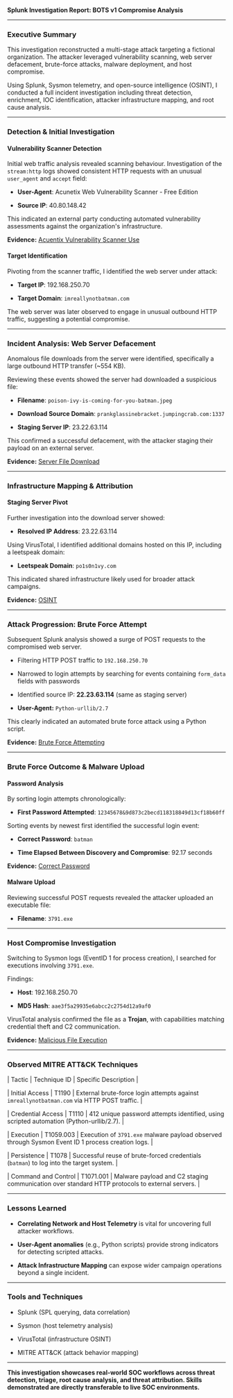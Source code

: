 **Splunk Investigation Report: BOTS v1 Compromise Analysis**

---

### **Executive Summary**

This investigation reconstructed a multi-stage attack targeting a fictional organization. The attacker leveraged vulnerability scanning, web server defacement, brute-force attacks, malware deployment, and host compromise.

Using Splunk, Sysmon telemetry, and open-source intelligence (OSINT), I conducted a full incident investigation including threat detection, enrichment, IOC identification, attacker infrastructure mapping, and root cause analysis.

---

### **Detection & Initial Investigation**

#### **Vulnerability Scanner Detection**

Initial web traffic analysis revealed scanning behaviour. Investigation of the `stream:http` logs showed consistent HTTP requests with an unusual `user_agent` and `accept` field:

* **User-Agent**: Acunetix Web Vulnerability Scanner - Free Edition

* **Source IP**: 40.80.148.42

This indicated an external party conducting automated vulnerability assessments against the organization's infrastructure.

**Evidence:** [Acuentix Vulnerability Scanner Use](./screenshots/vulnerability_scanner.png)

#### **Target Identification**

Pivoting from the scanner traffic, I identified the web server under attack:

* **Target IP**: 192.168.250.70

* **Target Domain**: `imreallynotbatman.com`

The web server was later observed to engage in unusual outbound HTTP traffic, suggesting a potential compromise.

---

### **Incident Analysis: Web Server Defacement**

Anomalous file downloads from the server were identified, specifically a large outbound HTTP transfer (\~554 KB).

Reviewing these events showed the server had downloaded a suspicious file:

* **Filename**: `poison-ivy-is-coming-for-you-batman.jpeg`

* **Download Source Domain**: `prankglassinebracket.jumpingcrab.com:1337`

* **Staging Server IP**: 23.22.63.114

This confirmed a successful defacement, with the attacker staging their payload on an external server.

**Evidence:** [Server File Download](./screenshots/file_download.png)

---

### **Infrastructure Mapping & Attribution**

#### **Staging Server Pivot**

Further investigation into the download server showed:

* **Resolved IP Address**: 23.22.63.114

Using VirusTotal, I identified additional domains hosted on this IP, including a leetspeak domain:

* **Leetspeak Domain**: `po1s0n1vy.com`

This indicated shared infrastructure likely used for broader attack campaigns.

**Evidence:** [OSINT](./screenshots/virustotal_po1s0n1vy.png)

---

### **Attack Progression: Brute Force Attempt**

Subsequent Splunk analysis showed a surge of POST requests to the compromised web server.

* Filtering HTTP POST traffic to `192.168.250.70`

* Narrowed to login attempts by searching for events containing `form_data` fields with passwords

* Identified source IP: **22.23.63.114** (same as staging server)

* **User-Agent:** `Python-urllib/2.7`

This clearly indicated an automated brute force attack using a Python script.

**Evidence:** [Brute Force Attempting](./screenshots/brute_force_attempt.png)

---

### **Brute Force Outcome & Malware Upload**

#### **Password Analysis**

By sorting login attempts chronologically:

* **First Password Attempted**: `12345678&9d873c2becd118318849d13cf18b60ff`

Sorting events by newest first identified the successful login event:

* **Correct Password**: `batman`

* **Time Elapsed Between Discovery and Compromise**: 92.17 seconds

**Evidence:** [Correct Password](./screenshots/successful_password.png)

#### **Malware Upload**

Reviewing successful POST requests revealed the attacker uploaded an executable file:

* **Filename**: `3791.exe`

---

### **Host Compromise Investigation**

Switching to Sysmon logs (EventID 1 for process creation), I searched for executions involving `3791.exe`.

Findings:

* **Host**: 192.168.250.70

* **MD5 Hash**: `aae3f5a29935e6abcc2c2754d12a9af0`

VirusTotal analysis confirmed the file as a **Trojan**, with capabilities matching credential theft and C2 communication.

**Evidence:** [Malicious File Execution](./screenshots/malicious_file_3791.exe.png)

---

### **Observed MITRE ATT&CK Techniques**

| Tactic | Technique ID | Specific Description |

| Initial Access | T1190 | External brute-force login attempts against `imreallynotbatman.com` via HTTP POST traffic. |

| Credential Access | T1110 | 412 unique password attempts identified, using scripted automation (Python-urllib/2.7). |

| Execution | T1059.003 | Execution of `3791.exe` malware payload observed through Sysmon Event ID 1 process creation logs. |

| Persistence | T1078 | Successful reuse of brute-forced credentials (`batman`) to log into the target system. |

| Command and Control | T1071.001 | Malware payload and C2 staging communication over standard HTTP protocols to external servers. |

---

### **Lessons Learned**

* **Correlating Network and Host Telemetry** is vital for uncovering full attacker workflows.

* **User-Agent anomalies** (e.g., Python scripts) provide strong indicators for detecting scripted attacks.

* **Attack Infrastructure Mapping** can expose wider campaign operations beyond a single incident.

---

### **Tools and Techniques**

* Splunk (SPL querying, data correlation)

* Sysmon (host telemetry analysis)

* VirusTotal (infrastructure OSINT)

* MITRE ATT\&CK (attack behavior mapping)

---

**This investigation showcases real-world SOC workflows across threat detection, triage, root cause analysis, and threat attribution. Skills demonstrated are directly transferable to live SOC environments.**

